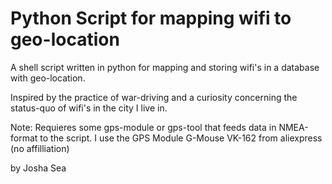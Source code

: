 # Python Script for mapping wifi to geo-location

A shell script written in python for mapping and storing wifi's in a database with geo-location. 

Inspired by the practice of war-driving and a curiosity concerning the status-quo of wifi's in the city I live in.

Note: Requieres some gps-module or gps-tool that feeds data in NMEA-format to the script. I use the GPS Module G-Mouse VK-162 from aliexpress (no affilliation)


by Josha Sea